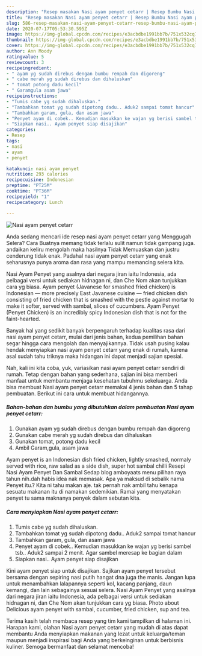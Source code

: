 ```yaml
---
description: "Resep masakan Nasi ayam penyet cetarr | Resep Bumbu Nasi ayam penyet cetarr Yang Sedap"
title: "Resep masakan Nasi ayam penyet cetarr | Resep Bumbu Nasi ayam penyet cetarr Yang Sedap"
slug: 586-resep-masakan-nasi-ayam-penyet-cetarr-resep-bumbu-nasi-ayam-penyet-cetarr-yang-sedap
date: 2020-07-17T05:53:30.595Z
image: https://img-global.cpcdn.com/recipes/e3acbdbe1991bb7b/751x532cq70/nasi-ayam-penyet-cetarr-foto-resep-utama.jpg
thumbnail: https://img-global.cpcdn.com/recipes/e3acbdbe1991bb7b/751x532cq70/nasi-ayam-penyet-cetarr-foto-resep-utama.jpg
cover: https://img-global.cpcdn.com/recipes/e3acbdbe1991bb7b/751x532cq70/nasi-ayam-penyet-cetarr-foto-resep-utama.jpg
author: Ann Moody
ratingvalue: 5
reviewcount: 3
recipeingredient:
- " ayam yg sudah direbus dengan bumbu rempah dan digoreng"
- " cabe merah yg sudah direbus dan dihaluskan"
- " tomat potong dadu kecil"
- " Garamgula asam jawa"
recipeinstructions:
- "Tumis cabe yg sudah dihaluskan."
- "Tambahkan tomat yg sudah dipotong dadu.. Aduk2 sampai tomat hancur"
- "Tambahkan garam, gula, dan asam jawa"
- "Penyet ayam di cobek.. Kemudian masukkan ke wajan yg berisi sambel tsb.. Aduk2 sampai 2 menit. Agar sambel meresap ke bagian dalam"
- "Siapkan nasi.. Ayam penyet siap disajikan"
categories:
- Resep
tags:
- nasi
- ayam
- penyet

katakunci: nasi ayam penyet 
nutrition: 293 calories
recipecuisine: Indonesian
preptime: "PT25M"
cooktime: "PT36M"
recipeyield: "1"
recipecategory: Lunch

---
```



![Nasi ayam penyet cetarr](https://img-global.cpcdn.com/recipes/e3acbdbe1991bb7b/751x532cq70/nasi-ayam-penyet-cetarr-foto-resep-utama.jpg)

Anda sedang mencari ide resep nasi ayam penyet cetarr yang Menggugah Selera? Cara Buatnya memang tidak terlalu sulit namun tidak gampang juga. andaikan keliru mengolah maka hasilnya Tidak Memuaskan dan justru cenderung tidak enak. Padahal nasi ayam penyet cetarr yang enak seharusnya punya aroma dan rasa yang mampu memancing selera kita.

Nasi Ayam Penyet yang asalnya dari negara jiran iaitu Indonesia, ada pelbagai versi untuk sediakan hidnagan ni, dan Che Nom akan tunjukkan cara yg biasa. Ayam penyet (Javanese for smashed fried chicken) is Indonesian — more precisely East Javanese cuisine — fried chicken dish consisting of fried chicken that is smashed with the pestle against mortar to make it softer, served with sambal, slices of cucumbers. Ayam Penyet (Penyet Chicken) is an incredibly spicy Indonesian dish that is not for the faint-hearted.

Banyak hal yang sedikit banyak berpengaruh terhadap kualitas rasa dari nasi ayam penyet cetarr, mulai dari jenis bahan, kedua pemilihan bahan segar hingga cara mengolah dan menyajikannya. Tidak usah pusing kalau hendak menyiapkan nasi ayam penyet cetarr yang enak di rumah, karena asal sudah tahu triknya maka hidangan ini dapat menjadi sajian spesial.


Nah, kali ini kita coba, yuk, variasikan nasi ayam penyet cetarr sendiri di rumah. Tetap dengan bahan yang sederhana, sajian ini bisa memberi manfaat untuk membantu menjaga kesehatan tubuhmu sekeluarga. Anda bisa membuat Nasi ayam penyet cetarr memakai 4 jenis bahan dan 5 tahap pembuatan. Berikut ini cara untuk membuat hidangannya.

<!--inarticleads1-->

##### Bahan-bahan dan bumbu yang dibutuhkan dalam pembuatan Nasi ayam penyet cetarr:

1. Gunakan  ayam yg sudah direbus dengan bumbu rempah dan digoreng
1. Gunakan  cabe merah yg sudah direbus dan dihaluskan
1. Gunakan  tomat, potong dadu kecil
1. Ambil  Garam,gula, asam jawa


Ayam penyet is an Indonesian dish fried chicken, lightly smashed, normaly served with rice, raw salad as a side dish, super hot sambal chilli Resepi Nasi Ayam Penyet Dan Sambal Sedap blog amboyaats menu pilihan raya tahun nih.dah habis idea nak memasak. Apa ya maksud di sebalik nama Penyet itu.? Kita ni tahu makan aje. tak pernah nak ambil tahu kenapa sesuatu makanan itu di namakan sedemikian. Ramai yang menyatakan penyet tu sama maknanya penyek dalam sebutan kita. 

<!--inarticleads2-->

##### Cara menyiapkan Nasi ayam penyet cetarr:

1. Tumis cabe yg sudah dihaluskan.
1. Tambahkan tomat yg sudah dipotong dadu.. Aduk2 sampai tomat hancur
1. Tambahkan garam, gula, dan asam jawa
1. Penyet ayam di cobek.. Kemudian masukkan ke wajan yg berisi sambel tsb.. Aduk2 sampai 2 menit. Agar sambel meresap ke bagian dalam
1. Siapkan nasi.. Ayam penyet siap disajikan


Kini ayam penyet siap untuk disajikan. Sajikan ayam penyet tersebut bersama dengan sepiring nasi putih hangat dna juga the manis. Jangan lupa untuk menambahkan lalapannya seperti kol, kacang panjang, daun kemangi, dan lain sebagainya sesuai selera. Nasi Ayam Penyet yang asalnya dari negara jiran iaitu Indonesia, ada pelbagai versi untuk sediakan hidnagan ni, dan Che Nom akan tunjukkan cara yg biasa. Photo about Delicious ayam penyet with sambal, cucumber, fried chicken, sup and tea. 

Terima kasih telah membaca resep yang tim kami tampilkan di halaman ini. Harapan kami, olahan Nasi ayam penyet cetarr yang mudah di atas dapat membantu Anda menyiapkan makanan yang lezat untuk keluarga/teman maupun menjadi inspirasi bagi Anda yang berkeinginan untuk berbisnis kuliner. Semoga bermanfaat dan selamat mencoba!
